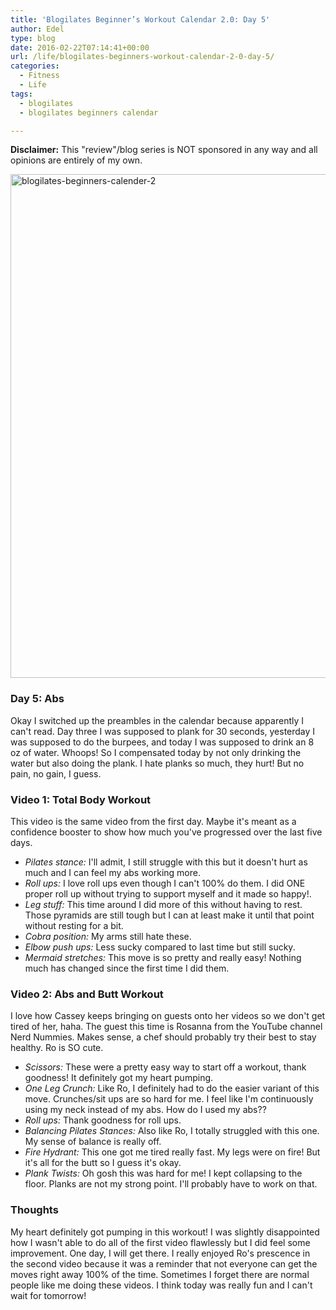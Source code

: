 ```yaml
---
title: 'Blogilates Beginner’s Workout Calendar 2.0: Day 5'
author: Edel
type: blog
date: 2016-02-22T07:14:41+00:00
url: /life/blogilates-beginners-workout-calendar-2-0-day-5/
categories:
  - Fitness
  - Life
tags:
  - blogilates
  - blogilates beginners calendar

---
```

**Disclaimer:** This "review"/blog series is NOT sponsored in any way and all opinions are entirely of my own.

<a href="http://scattered.me/wp-content/uploads/2016/02/blogilates-beginners-calender-2.png" rel="attachment wp-att-11076"><img src="http://scattered.me/wp-content/uploads/2016/02/blogilates-beginners-calender-2-1024x806.png" alt="blogilates-beginners-calender-2" width="1024" height="806" class="alignnone size-large wp-image-11076" srcset="http://erzadel.net/blog/wp-content/uploads/2016/02/blogilates-beginners-calender-2-1024x806.png 1024w, http://erzadel.net/blog/wp-content/uploads/2016/02/blogilates-beginners-calender-2-300x236.png 300w, http://erzadel.net/blog/wp-content/uploads/2016/02/blogilates-beginners-calender-2-768x604.png 768w" sizes="(max-width: 1024px) 100vw, 1024px" /></a>

### Day 5: Abs

Okay I switched up the preambles in the calendar because apparently I can't read. Day three I was supposed to plank for 30 seconds, yesterday I was supposed to do the burpees, and today I was supposed to drink an 8 oz of water. Whoops! So I compensated today by not only drinking the water but also doing the plank. I hate planks so much, they hurt! But no pain, no gain, I guess.

### Video 1: Total Body Workout

This video is the same video from the first day. Maybe it's meant as a confidence booster to show how much you've progressed over the last five days.

<div class="flex-video">
</div>

  * _Pilates stance:_ I'll admit, I still struggle with this but it doesn't hurt as much and I can feel my abs working more.
  * _Roll ups:_ I love roll ups even though I can't 100% do them. I did ONE proper roll up without trying to support myself and it made so happy!.
  * _Leg stuff:_ This time around I did more of this without having to rest. Those pyramids are still tough but I can at least make it until that point without resting for a bit.
  * _Cobra position:_ My arms still hate these.
  * _Elbow push ups:_ Less sucky compared to last time but still sucky.
  * _Mermaid stretches:_ This move is so pretty and really easy! Nothing much has changed since the first time I did them.

### Video 2: Abs and Butt Workout

I love how Cassey keeps bringing on guests onto her videos so we don't get tired of her, haha. The guest this time is Rosanna from the YouTube channel Nerd Nummies. Makes sense, a chef should probably try their best to stay healthy. Ro is SO cute.

<div class="flex-video">
</div>

  * _Scissors:_ These were a pretty easy way to start off a workout, thank goodness! It definitely got my heart pumping.
  * _One Leg Crunch:_ Like Ro, I definitely had to do the easier variant of this move. Crunches/sit ups are so hard for me. I feel like I'm continuously using my neck instead of my abs. How do I used my abs??
  * _Roll ups:_ Thank goodness for roll ups.
  * _Balancing Pilates Stances:_ Also like Ro, I totally struggled with this one. My sense of balance is really off.
  * _Fire Hydrant:_ This one got me tired really fast. My legs were on fire! But it's all for the butt so I guess it's okay.
  * _Plank Twists:_ Oh gosh this was hard for me! I kept collapsing to the floor. Planks are not my strong point. I'll probably have to work on that.

### Thoughts

My heart definitely got pumping in this workout! I was slightly disappointed how I wasn't able to do all of the first video flawlessly but I did feel some improvement. One day, I will get there. I really enjoyed Ro's prescence in the second video because it was a reminder that not everyone can get the moves right away 100% of the time. Sometimes I forget there are normal people like me doing these videos. I think today was really fun and I can't wait for tomorrow!



